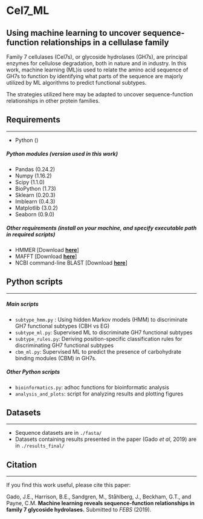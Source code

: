 # Cel7_ML
## Using machine learning to uncover sequence-function relationships in a cellulase family


Family 7 cellulases (Cel7s), or glycoside hydrolases (GH7s),  are principal enzymes for cellulose degradation, both in nature and in industry. In this work, machine learning (ML)is used to relate the amino acid sequence of GH7s to function by identifying what parts of the sequence are majorly utilized by ML algorithms to predict functional subtypes.

The strategies utilized here may be adapted to uncover sequence-function relationships in other protein families.


## Requirements
-----------------
- Python ()

##### Python modules (version used in this work)
- Pandas (0.24.2)
- Numpy (1.16.2)
- Scipy (1.1.0)
- BioPython (1.73)
- Sklearn (0.20.3)
- Imblearn (0.4.3)
- Matplotlib (3.0.2)
- Seaborn (0.9.0)

##### Other requirements (install on your machine, and specify executable path in required scripts)
- HMMER [Download __[here](http://hmmer.org/download.html)__]
- MAFFT [Download __[here](https://mafft.cbrc.jp/alignment/software/)__]
- NCBI command-line BLAST  [Download __[here](https://blast.ncbi.nlm.nih.gov/Blast.cgi?PAGE_TYPE=BlastDocs&DOC_TYPE=Download)__]


## Python scripts
-----------------------
##### Main scripts
- `subtype_hmm.py` : Using hidden Markov models (HMM) to discriminate GH7 functional subtypes (CBH vs EG)
- ``subtype_ml.py``: Supervised ML to discriminate GH7 functional subtypes
- ``subtype_rules.py``: Deriving position-specific classification rules for discriminating GH7 functional subtypes
- ``cbm_ml.py``: Supervised ML to predict the presence of carbohydrate binding modules (CBM) in GH7s.

##### Other Python scripts
- `bioinformatics.py`: adhoc functions for bioinformatic analysis
- `analysis_and_plots`: script for analyzing results and plotting figures

## Datasets
-----------------
- Sequence datasets are in `./fasta/`
- Datasets containing results presented in the paper (Gado *et al*, 2019) are in `./results_final/`

## Citation
-----------------------
If you find this work useful, please cite this paper:

Gado, J.E., Harrison, B.E., Sandgren, M., Ståhlberg, J., Beckham, G.T., and Payne, C.M. **Machine learning reveals sequence-function relationships in family 7 glycoside hydrolases.** Submitted to *FEBS* (2019).
